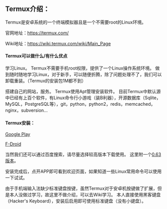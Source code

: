 ## Termux介绍：

Termux是安卓系统的一个终端模拟器且是一个不需要root的Linux环境。

官网地址：https://termux.com/

Wiki地址：https://wiki.termux.com/wiki/Main_Page

#### Termux可以做什么/有什么优点

学习Linux。
Termux不需要手机root权限，提供了一个Linux操作系统环境。
做到随时随地学习Linux，对于新手，可以随便折腾，除了问题处理不了，我们可以卸载重装。（Termux的安装包1M都不到）

搭建自己的网站，服务。
Termux使用Apt管理安装软件。
目前Termux中默认源中已经有上百个软件，有Linux命令行小游戏（装B利器），开源数据库（Sqlite，MySQL，PostgreSQL等），git，python，python2，redis，memcached，nginx，subversion...

#### Termux安装：
[Google Play](https://play.google.com/store/apps/details?id=com.termux)

[F-Droid](https://f-droid.org/repository/browse/?fdid=com.termux)

当然我们还可以通过百度搜索，请尽量选择较高版本下载使用。
这里附一个[0.63版本](com.termux_63.apk)。

安装完成后，点开APP即可看到欢迎页面，如果知道一些Linux常用命令可以使用一下试试。

由于手机端输入法缺少标准键盘按键，虽然Termux对于安卓机按键做了扩展，但是本人没做过学习，故这里不做介绍，可以去Wiki学习。
本人直接使用黑客键盘（Hacker's Keyboard），安装后启用即可使用标准键盘（没有小键盘）。
